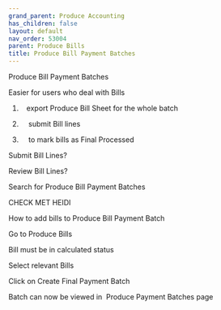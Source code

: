 ```yaml
---
grand_parent: Produce Accounting
has_children: false
layout: default
nav_order: 53004
parent: Produce Bills
title: Produce Bill Payment Batches
---
```


Produce Bill Payment Batches

Easier for users who deal with Bills

1.    export Produce Bill Sheet for the whole batch

2.     submit Bill lines

3.     to mark bills as Final Processed







Submit Bill Lines?

Review Bill Lines?







Search for Produce Bill Payment Batches










CHECK MET HEIDI










How to add bills to Produce Bill Payment Batch




Go to Produce Bills


Bill must be in calculated status

Select relevant Bills

Click on Create Final Payment Batch




Batch can now be viewed in  Produce Payment Batches page